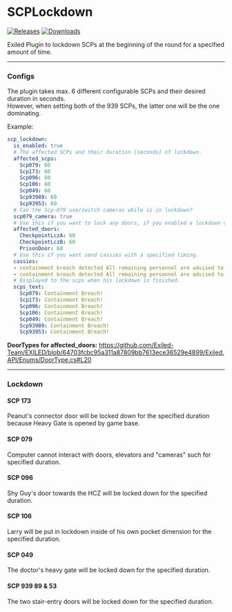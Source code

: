 # SCPLockdown

<a href="https://github.com/Raul125/SCPLockdown/releases"><img src="https://img.shields.io/github/v/release/Raul125/SCPLockdown?include_prereleases&label=Release" alt="Releases"></a>
<a href="https://github.com/Raul125/SCPLockdown/releases"><img src="https://img.shields.io/github/downloads/Raul125/SCPLockdown/total?label=Downloads" alt="Downloads"></a>

Exiled Plugin to lockdown SCPs at the beginning of the round for a specified amount of time.<br>

---
### Configs

The plugin takes max. 6 different configurable SCPs and their desired duration in seconds.  
However, when setting both of the 939 SCPs, the latter one will be the one dominating.  

Example:  

```yaml
scp_lockdown:
  is_enabled: true
  # The affected SCPs and their duration [seconds] of lockdown.
  affected_scps:
    Scp079: 60
    Scp173: 60
    Scp096: 60
    Scp106: 60
    Scp049: 60
    Scp93989: 60
    Scp93953: 60
  # Can the Scp-079 use/switch cameras while is in lockdown?
  scp079_camera: true
  # Use this if you want to lock any doors, if you enabled a lockdown of an scp in AffectedScps cfg you don't need to enable their doors lockdown here, Use PrisonDoor to lock class-d cells.
  affected_doors:
    CheckpointLczA: 60
    CheckpointLczB: 60
    PrisonDoor: 60
  # Use this if you want send cassies with a specified timing.
  cassies:
  - containment breach detected All remaining personnel are advised to proceed with standard evacuation protocols:60
  - containment breach detected All remaining personnel are advised to proceed with standard evacuation protocols:120
  # Displayed to the scps when his lockdown is finished.
  scps_text:
    Scp079: Containment Breach!
    Scp173: Containment Breach!
    Scp096: Containment Breach!
    Scp106: Containment Breach!
    Scp049: Containment Breach!
    Scp93989: Containment Breach!
    Scp93953: Containment Breach!
```

**DoorTypes for affected_doors:** https://github.com/Exiled-Team/EXILED/blob/64703fcbc95a311a87809bb7613ece36529e4899/Exiled.API/Enums/DoorType.cs#L20

---
### Lockdown

#### SCP 173
Peanut's connector door will be locked down for the specified duration because Heavy Gate is opened by game base.  

#### SCP 079
Computer cannot interact with doors, elevators and "cameras" such for specified duration.

#### SCP 096
Shy Guy's door towards the HCZ will be locked down for the specified duration.  

#### SCP 106
Larry will be put in lockdown inside of his own pocket dimension for the specified duration.  

#### SCP 049
The doctor's heavy gate will be locked down for the specified duration.  

#### SCP 939 89 & 53
The two stair-entry doors will be locked down for the specified duration.  

